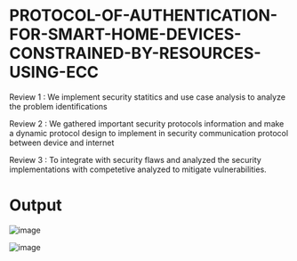 # PROTOCOL-OF-AUTHENTICATION-FOR-SMART-HOME-DEVICES-CONSTRAINED-BY-RESOURCES-USING-ECC
Review 1 : We implement security statitics and use case analysis to analyze the problem identifications 

Review 2 : We gathered important security protocols information and make a dynamic protocol design to implement in security communication protocol between device and internet    

Review 3 : To integrate with security flaws and analyzed the security implementations with competetive analyzed to mitigate vulnerabilities.
  
# Output
![image](https://github.com/hemanthgithub642/PROTOCOL-OF-AUTHENTICATION-FOR-SMART-HOME-DEVICES-CONSTRAINED-BY-RESOURCES-USING-ECC/assets/75231529/d5f01b09-2fd6-4014-a8a2-2d497c08e9df)


![image](https://github.com/hemanthgithub642/PROTOCOL-OF-AUTHENTICATION-FOR-SMART-HOME-DEVICES-CONSTRAINED-BY-RESOURCES-USING-ECC/assets/75231529/5c79fe96-86f1-4972-9670-8b6b98cb491a)

